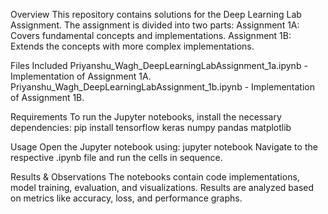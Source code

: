Overview
This repository contains solutions for the Deep Learning Lab Assignment. The assignment is divided into two parts:
Assignment 1A: Covers fundamental concepts and implementations.
Assignment 1B: Extends the concepts with more complex implementations.

Files Included
Priyanshu_Wagh_DeepLearningLabAssignment_1a.ipynb - Implementation of Assignment 1A.
Priyanshu_Wagh_DeepLearningLabAssignment_1b.ipynb - Implementation of Assignment 1B.

Requirements
To run the Jupyter notebooks, install the necessary dependencies:
pip install tensorflow keras numpy pandas matplotlib

Usage
Open the Jupyter notebook using:
jupyter notebook
Navigate to the respective .ipynb file and run the cells in sequence.

Results & Observations
The notebooks contain code implementations, model training, evaluation, and visualizations.
Results are analyzed based on metrics like accuracy, loss, and performance graphs.
